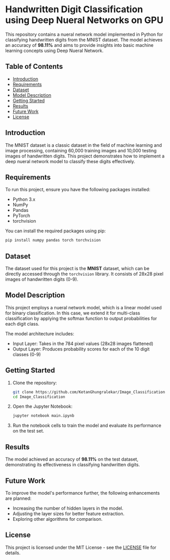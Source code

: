 # Handwritten Digit Classification using Deep Nueral Networks on GPU

This repository contains a nueral network model implemented in Python for classifying handwritten digits from the MNIST dataset. The model achieves an accuracy of **98.11%** and aims to provide insights into basic machine learning concepts using Deep Nueral Network.

## Table of Contents

- [Introduction](#introduction)
- [Requirements](#requirements)
- [Dataset](#dataset)
- [Model Description](#model-description)
- [Getting Started](#getting-started)
- [Results](#results)
- [Future Work](#future-work)
- [License](#license)

## Introduction

The MNIST dataset is a classic dataset in the field of machine learning and image processing, containing 60,000 training images and 10,000 testing images of handwritten digits. This project demonstrates how to implement a deep nueral network model to classify these digits effectively.

## Requirements

To run this project, ensure you have the following packages installed:

- Python 3.x
- NumPy
- Pandas
- PyTorch
- torchvision

You can install the required packages using pip:

```bash
pip install numpy pandas torch torchvision
```

## Dataset

The dataset used for this project is the **MNIST** dataset, which can be directly accessed through the `torchvision` library. It consists of 28x28 pixel images of handwritten digits (0-9).

## Model Description

This project employs a nueral network model, which is a linear model used for binary classification. In this case, we extend it for multi-class classification by applying the softmax function to output probabilities for each digit class.

The model architecture includes:

- Input Layer: Takes in the 784 pixel values (28x28 images flattened)
- Output Layer: Produces probability scores for each of the 10 digit classes (0-9)

## Getting Started

1. Clone the repository:

    ```bash
    git clone https://github.com/KetanGhungralekar/Image_Classification.git
    cd Image_Classification
    ```

2. Open the Jupyter Notebook:

    ```bash
    jupyter notebook main.ipynb
    ```

3. Run the notebook cells to train the model and evaluate its performance on the test set.

## Results

The model achieved an accuracy of **98.11%** on the test dataset, demonstrating its effectiveness in classifying handwritten digits.

## Future Work

To improve the model's performance further, the following enhancements are planned:

- Increasing the number of hidden layers in the model.
- Adjusting the layer sizes for better feature extraction.
- Exploring other algorithms for comparison.

## License

This project is licensed under the MIT License - see the [LICENSE](LICENSE) file for details.
